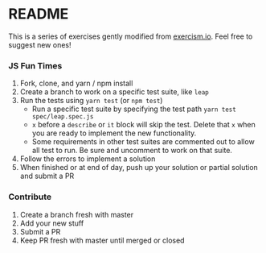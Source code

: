 # README

This is a series of exercises gently modified from [exercism.io](http://exercism.io/languages/javascript/exercises). Feel free to suggest new ones!

### JS Fun Times

1. Fork, clone, and yarn / npm install
1. Create a branch to work on a specific test suite, like `leap`
1. Run the tests using `yarn test` (or `npm test`)
    * Run a specific test suite by specifying the test path `yarn test spec/leap.spec.js`
    * `x` before a `describe` or `it` block will skip the test. Delete that `x` when you are ready to implement the new functionality.
    * Some requirements in other test suites are commented out to allow all test to run. Be sure and uncomment to work on that suite.
1. Follow the errors to implement a solution
1. When finished or at end of day, push up your solution or partial solution and submit a PR

### Contribute

1. Create a branch fresh with master
1. Add your new stuff
1. Submit a PR
1. Keep PR fresh with master until merged or closed
